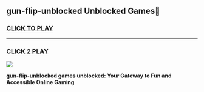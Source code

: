 
## gun-flip-unblocked Unblocked Games👋
<h3>
<a href="https://news.freeplayer.one?title=gun-flip-unblocked&ref=16F">CLICK TO PLAY</a></h3>
<hr>

<h3>
<a href="https://news.freeplayer.one?title=gun-flip-unblocked&ref=16F">CLICK 2 PLAY</a>
  
</h3>

<a href="https://news.freeplayer.one?title=gun-flip-unblocked&ref=16F/"><img src="https://clearcache.store/games.png"></a>


**gun-flip-unblocked games unblocked: Your Gateway to Fun and Accessible Online Gaming**
